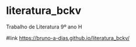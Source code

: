 # literatura_bckv
 Trabalho de Literatura 9º ano H

#link
https://bruno-a-dias.github.io/literatura_bckv/
